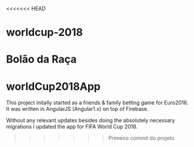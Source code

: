 <<<<<<< HEAD
# worldcup-2018
Bolão da Raça
=======
# worldCup2018App

This project initally started as a friends & family betting game for 
Euro2016. It was written in AngularJS (Angular1.x) on top of Firebase.

Without any relevant updates besides doing the absolutely necessary 
migrations I updated the app for FIFA World Cup 2018.
>>>>>>> Primeiro commit do projeto
